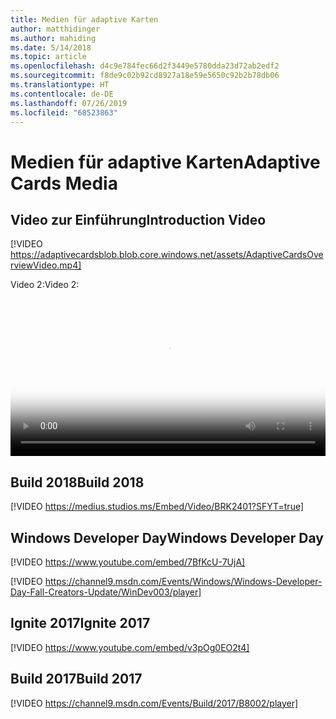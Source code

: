 ```yaml
---
title: Medien für adaptive Karten
author: matthidinger
ms.author: mahiding
ms.date: 5/14/2018
ms.topic: article
ms.openlocfilehash: d4c9e784fec66d2f3449e5780dda23d72ab2edf2
ms.sourcegitcommit: f8de9c02b92cd8927a18e59e5650c92b2b78db06
ms.translationtype: HT
ms.contentlocale: de-DE
ms.lasthandoff: 07/26/2019
ms.locfileid: "68523863"
---
```

# <a name="adaptive-cards-media"></a><span data-ttu-id="848c9-102">Medien für adaptive Karten</span><span class="sxs-lookup"><span data-stu-id="848c9-102">Adaptive Cards Media</span></span>


## <a name="introduction-video"></a><span data-ttu-id="848c9-103">Video zur Einführung</span><span class="sxs-lookup"><span data-stu-id="848c9-103">Introduction Video</span></span>

[!VIDEO https://adaptivecardsblob.blob.core.windows.net/assets/AdaptiveCardsOverviewVideo.mp4]

<span data-ttu-id="848c9-104">Video 2:</span><span class="sxs-lookup"><span data-stu-id="848c9-104">Video 2:</span></span>

<video controls width="100%" poster="../content/videoposter.png">
    <source src="https://adaptivecardsblob.blob.core.windows.net/assets/AdaptiveCardsOverviewVideo.mp4" type="video/mp4">
</video>

## <a name="build-2018"></a><span data-ttu-id="848c9-105">Build 2018</span><span class="sxs-lookup"><span data-stu-id="848c9-105">Build 2018</span></span>

[!VIDEO https://medius.studios.ms/Embed/Video/BRK2401?SFYT=true]

## <a name="windows-developer-day"></a><span data-ttu-id="848c9-106">Windows Developer Day</span><span class="sxs-lookup"><span data-stu-id="848c9-106">Windows Developer Day</span></span>

[!VIDEO https://www.youtube.com/embed/7BfKcU-7UjA]

[!VIDEO https://channel9.msdn.com/Events/Windows/Windows-Developer-Day-Fall-Creators-Update/WinDev003/player]

## <a name="ignite-2017"></a><span data-ttu-id="848c9-107">Ignite 2017</span><span class="sxs-lookup"><span data-stu-id="848c9-107">Ignite 2017</span></span>

[!VIDEO https://www.youtube.com/embed/v3pOg0EO2t4]

## <a name="build-2017"></a><span data-ttu-id="848c9-108">Build 2017</span><span class="sxs-lookup"><span data-stu-id="848c9-108">Build 2017</span></span> 

[!VIDEO https://channel9.msdn.com/Events/Build/2017/B8002/player]

